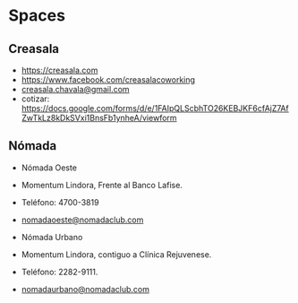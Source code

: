# Spaces

## Creasala

- https://creasala.com
- https://www.facebook.com/creasalacoworking
- creasala.chavala@gmail.com
- cotizar: https://docs.google.com/forms/d/e/1FAIpQLScbhTO26KEBJKF6cfAjZ7AfZwTkLz8kDkSVxi1BnsFb1ynheA/viewform

## Nómada

- Nómada Oeste
- Momentum Lindora, Frente al Banco Lafise. 
- Teléfono: 4700-3819
- nomadaoeste@nomadaclub.com

- Nómada Urbano
- Momentum Lindora, contiguo a Clínica Rejuvenese.
- Teléfono: 2282-9111.
- nomadaurbano@nomadaclub.com

